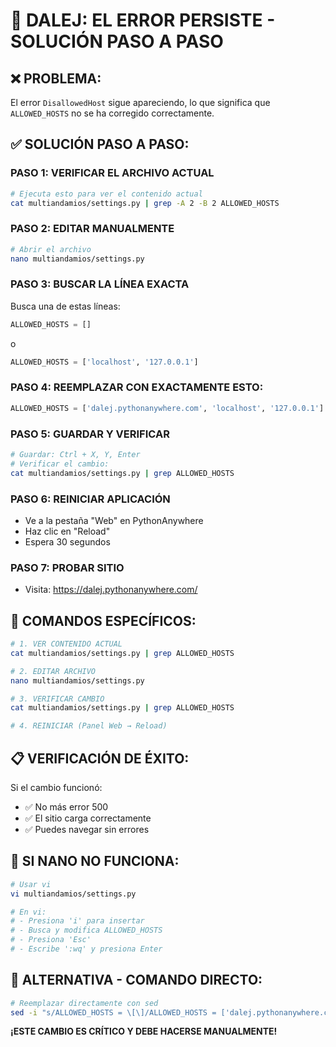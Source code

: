 # 🚨 DALEJ: EL ERROR PERSISTE - SOLUCIÓN PASO A PASO

## ❌ PROBLEMA:
El error `DisallowedHost` sigue apareciendo, lo que significa que `ALLOWED_HOSTS` no se ha corregido correctamente.

## ✅ SOLUCIÓN PASO A PASO:

### PASO 1: VERIFICAR EL ARCHIVO ACTUAL
```bash
# Ejecuta esto para ver el contenido actual
cat multiandamios/settings.py | grep -A 2 -B 2 ALLOWED_HOSTS
```

### PASO 2: EDITAR MANUALMENTE
```bash
# Abrir el archivo
nano multiandamios/settings.py
```

### PASO 3: BUSCAR LA LÍNEA EXACTA
Busca una de estas líneas:
```python
ALLOWED_HOSTS = []
```
o
```python
ALLOWED_HOSTS = ['localhost', '127.0.0.1']
```

### PASO 4: REEMPLAZAR CON EXACTAMENTE ESTO:
```python
ALLOWED_HOSTS = ['dalej.pythonanywhere.com', 'localhost', '127.0.0.1']
```

### PASO 5: GUARDAR Y VERIFICAR
```bash
# Guardar: Ctrl + X, Y, Enter
# Verificar el cambio:
cat multiandamios/settings.py | grep ALLOWED_HOSTS
```

### PASO 6: REINICIAR APLICACIÓN
- Ve a la pestaña "Web" en PythonAnywhere
- Haz clic en "Reload"
- Espera 30 segundos

### PASO 7: PROBAR SITIO
- Visita: https://dalej.pythonanywhere.com/

## 🔧 COMANDOS ESPECÍFICOS:

```bash
# 1. VER CONTENIDO ACTUAL
cat multiandamios/settings.py | grep ALLOWED_HOSTS

# 2. EDITAR ARCHIVO
nano multiandamios/settings.py

# 3. VERIFICAR CAMBIO
cat multiandamios/settings.py | grep ALLOWED_HOSTS

# 4. REINICIAR (Panel Web → Reload)
```

## 📋 VERIFICACIÓN DE ÉXITO:

Si el cambio funcionó:
- ✅ No más error 500
- ✅ El sitio carga correctamente
- ✅ Puedes navegar sin errores

## 🚨 SI NANO NO FUNCIONA:

```bash
# Usar vi
vi multiandamios/settings.py

# En vi:
# - Presiona 'i' para insertar
# - Busca y modifica ALLOWED_HOSTS
# - Presiona 'Esc'
# - Escribe ':wq' y presiona Enter
```

## 🎯 ALTERNATIVA - COMANDO DIRECTO:

```bash
# Reemplazar directamente con sed
sed -i "s/ALLOWED_HOSTS = \[\]/ALLOWED_HOSTS = ['dalej.pythonanywhere.com', 'localhost', '127.0.0.1']/" multiandamios/settings.py
```

**¡ESTE CAMBIO ES CRÍTICO Y DEBE HACERSE MANUALMENTE!**
